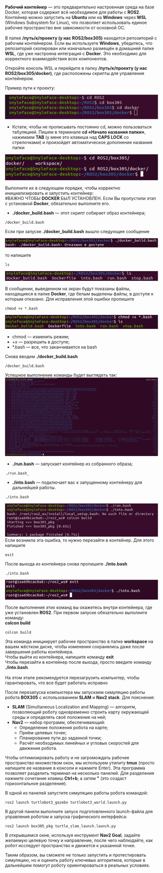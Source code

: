 __Рабочий контейнер__ — это предварительно настроенная среда на базе Docker, которая содержит всё необходимое для работы с __ROS2__. Контейнер можно запустить на __Ubuntu__ или на __Windows__ через __WSL__ (Windows Subsystem for Linux), что позволяет использовать единое рабочее пространство вне зависимости от основной ОС.<br>
<br>
В папке __/путь/к/проекту (у нас ROS2/box305)__ находится репозиторий с рабочим контейнером. Если вы используете __Windows__, убедитесь, что репозиторий скопирован или изначально размещён в домашней папке __WSL__, где уже настроена интеграция с __Docker__. Это необходимо для корректного взаимодействия всех компонентов.<br>

Откройте консоль WSL и перейдите в папку __/путь/к/проекту (у нас ROS2/box305/docker)__, где расположены скрипты для управления контейнером. 

Пример пути к проекту:

![](https://github.com/WWnotLL/ROS2_tutorial_305/blob/main/Docker/Фото%20к%20инструкции/10.png)

- Кстати, чтобы не прописывать постоянно cd, можно пользоваться табуляцией. Пишем в терминале __cd «Начало названия папки»__, нажимаем __TAB__ (у меня это клавиша над __CAPS LOCK__ со стрелочками) и произойдет автоматическое дополнение названия папки

![](https://github.com/WWnotLL/ROS2_tutorial_305/blob/main/Docker/Фото%20к%20инструкции/15.png)

Выполните их в следующем порядке, чтобы корректно инициализировать и запустить контейнер:<br> 
#ВАЖНО ЧТОБЫ __DOCKER__ БЫЛ УСТАНОВЛЕН. Если Вы пропустили этап с установкой __Docker__, обязательно выполните его.
- __./docker_build.bash__ — этот скрипт собирает образ контейнера;<br>
```
/docker_build.bash
```
Если при запуске __./docker_build.bash__ вышло следующее сообщение

![](https://github.com/WWnotLL/ROS2_tutorial_305/blob/main/Docker/Фото%20к%20инструкции/11.png)

то напишите 
```
ls
```
![](https://github.com/WWnotLL/ROS2_tutorial_305/blob/main/Docker/Фото%20к%20инструкции/12.png)

В сообщении, выведенном на экран будут показаны файлы, находящиеся в папке __Docker__, где белым выделены файлы, в доступе к которым отказано. Для исправления этой ошибки пропишите 
```
chmod +x *.bash
```
![](https://github.com/WWnotLL/ROS2_tutorial_305/blob/main/Docker/Фото%20к%20инструкции/13.png)

- chmod — изменить режим;
- +х — разрешить в доступе;
- *.bash — все, что заканчивается на bash

Снова вводим __./docker_build.bash__
```
/docker_build.bash
```

Успешное выполнение команды будет выглядеть так:
![](https://github.com/WWnotLL/ROS2_tutorial_305/blob/main/Docker/Фото%20к%20инструкции/16.png)
- __./run.bash__ — запускает контейнер из собранного образа;<br>
```
./run.bash_
```
- __./into.bash__ — подключает вас к запущенному контейнеру для дальнейшей работы.<br>
```
./into.bash
```
![](https://github.com/WWnotLL/ROS2_tutorial_305/blob/main/Docker/Фото%20к%20инструкции/17.png)
Если возникла эта ошибка, то нужно перезайти в контейнер. Для этого напишите 
```
exit
```
После выхода из контейнера снова пропишите __./into.bash__
```
./into.bash
```
![](https://github.com/WWnotLL/ROS2_tutorial_305/blob/main/Docker/Фото%20к%20инструкции/18.png)

После выполнения этих команд вы окажетесь внутри контейнера, где уже установлен __ROS2__. При первом запуске обязательно выполните команду:<br>
__colcon build__
```
colcon build
```
Эта команда инициирует рабочее пространство в папке __workspace__ на вашем жёстком диске, чтобы изменения сохранялись даже после завершения работы контейнера.<br>
Чтобы выйти из контейнера, напишите команду __exit__ <br>
Чтобы перезайти в контейнер после выхода, просто введите команду __./into.bash__.<br>
<br>
На этом этапе рекомендуется перезагрузить компьютер, чтобы гарантировать, что все будет работать исправно

После перезапуска компьютера мы запускаем симуляцию работы робота __BOX305__ с использованием __SLAM__ и __Nav2 stack__. Для пояснения:
<br>
- __SLAM__ (Simultaneous Localization and Mapping) — алгоритм, позволяющий роботу одновременно строить карту окружающей среды и определять своё положение на ней;<br>
- __Nav2__ — набор программ, обеспечивающий: <br>
   - Определение положения робота на карте;<br>
   - Приём целевых точек;<br>
   - Планирование пути до заданной точки;<br>
   - Расчёт необходимых линейных и угловых скоростей для движения робота.<br>

Чтобы оптимизировать работу и не загромождать рабочее пространство множеством окон, мы используем утилиту __tmux__ (просто напишите ее название в консоли и нажмите Enter). Эта программа позволяет разделить терминал на несколько панелей. Для разделения нажмите сочетание клавиш __Ctrl+b__, а затем __"__ (это создаст горизонтальное разделение).<br>

В одной из панелей запустите симуляцию работы робота командой:<br>
```
ros2 launch turtlebot3_gazebo turtlebot3_world.launch.py
```
В другой панели выполните запуск подготовленного launch-файла для управления роботом и запуска графического интерфейса:<br>
```
ros2 launch box305_pkg turtle_slam_launch.launch.py
```

В открывшемся окне, используя инструмент __Nav2 Goal__, задайте желаемую целевую точку и направление, после чего наблюдайте, как робот исследует пространство и движется к указанной точке.<br>

Таким образом, вы сможете не только запустить и протестировать симуляцию, но и оценить работу ключевых алгоритмов, которые в дальнейшем помогут роботу ориентироваться в реальных условиях.
